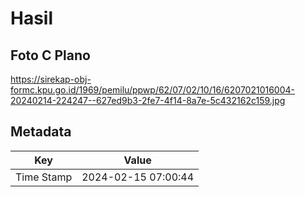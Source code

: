 # Hasil

## Foto C Plano

https://sirekap-obj-formc.kpu.go.id/1969/pemilu/ppwp/62/07/02/10/16/6207021016004-20240214-224247--627ed9b3-2fe7-4f14-8a7e-5c432162c159.jpg


## Metadata

| Key        | Value               |
| ---------- | ------------------- |
| Time Stamp | 2024-02-15 07:00:44 |




